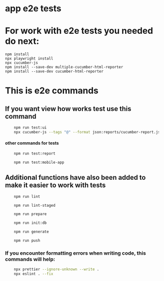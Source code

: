 # app e2e tests

# For work with e2e tests you needed do next:

```shell
npm install
npx playwright install
npx cucumber-js
npm install --save-dev multiple-cucumber-html-reporter
npm install --save-dev cucumber-html-reporter
```

# This is e2e commands

## If you want view how works test use this command

```bash
    npm run test:ui
    npx cucumber-js --tags "@" --format json:reports/cucumber-report.json && node generate-report.js
```

#### other commands for tests

```bash
    npm run test:report
```

```bash
    npm run test:mobile-app
```

## Additional functions have also been added to make it easier to work with tests

```bash
    npm run lint
```

```bash
    npm run lint-staged
```

```bash
    npm run prepare
```

```bash
    npm run init:db
```

```bash
    npm run generate
```

```bash
    npm run push
```

### If you encounter formatting errors when writing code, this commands will help:

```bash
    npx prettier --ignore-unknown --write .
    npx eslint . --fix
```
